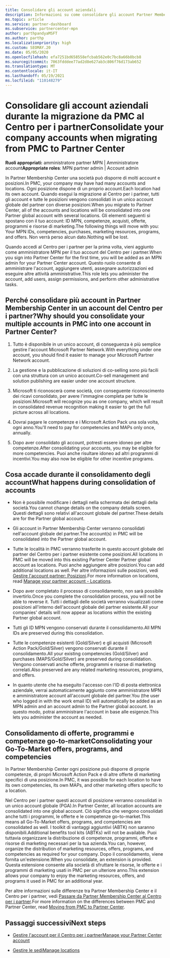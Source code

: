 ```yaml
---
title: Consolidare gli account aziendali
description: Informazioni su come consolidare gli account Partner Membership Center (PMC) in un unico account nel Centro per i partner. Si applica alla migrazione da Partner Membership Center (PMC) al Centro per i partner.
ms.topic: article
ms.service: partner-dashboard
ms.subservice: partnercenter-mpn
author: parthpandyaMSFT
ms.author: parthp
ms.localizationpriority: high
ms.custom: SEOMAY.20
ms.date: 05/05/2020
ms.openlocfilehash: efa7251bd658558efcbab562e0c7bc8a66b8bcb8
ms.sourcegitcommit: 7063fdddee77ad2d8e627ab3c806f76d173ab652
ms.translationtype: MT
ms.contentlocale: it-IT
ms.lasthandoff: 05/19/2021
ms.locfileid: "110148279"
---
```

# <a name="consolidate-your-company-accounts-when-migrating-from-pmc-to-partner-center"></a><span data-ttu-id="5ee7c-104">Consolidare gli account aziendali durante la migrazione da PMC al Centro per i partner</span><span class="sxs-lookup"><span data-stu-id="5ee7c-104">Consolidate your company accounts when migrating from PMC to Partner Center</span></span>

<span data-ttu-id="5ee7c-105">**Ruoli appropriati:** amministratore partner MPN | Amministratore account</span><span class="sxs-lookup"><span data-stu-id="5ee7c-105">**Appropriate roles**: MPN partner admin | Account admin</span></span>

<span data-ttu-id="5ee7c-106">In Partner Membership Center una società può disporre di molti account e posizioni.</span><span class="sxs-lookup"><span data-stu-id="5ee7c-106">In PMC, your company may have had many accounts and locations.</span></span> <span data-ttu-id="5ee7c-107">Ogni posizione dispone di un proprio account.</span><span class="sxs-lookup"><span data-stu-id="5ee7c-107">Each location had its own account.</span></span> <span data-ttu-id="5ee7c-108">Quando esegui la migrazione al Centro per i partner, tutti gli account e tutte le posizioni vengono consolidati in un unico account globale del partner con diverse posizioni.</span><span class="sxs-lookup"><span data-stu-id="5ee7c-108">When you migrate to Partner Center, all of the accounts and locations will be consolidated into one Partner global account with several locations.</span></span> <span data-ttu-id="5ee7c-109">Gli elementi seguenti si spostano con il tuo account: ID MPN, competenze, acquisti, offerte, programmi e risorse di marketing.</span><span class="sxs-lookup"><span data-stu-id="5ee7c-109">The following things will move with you: Your MPN IDs, competencies, purchases, marketing resources, programs, and offers.</span></span> <span data-ttu-id="5ee7c-110">Non verrà perso alcun dato.</span><span class="sxs-lookup"><span data-stu-id="5ee7c-110">Nothing will be lost.</span></span>

<span data-ttu-id="5ee7c-111">Quando accedi al Centro per i partner per la prima volta, vieni aggiunto come amministratore MPN per il tuo account del Centro per i partner.</span><span class="sxs-lookup"><span data-stu-id="5ee7c-111">When you sign into Partner Center for the first time, you will be added as an MPN admin for your Partner Center account.</span></span> <span data-ttu-id="5ee7c-112">Questo ruolo consente di amministrare l'account, aggiungere utenti, assegnare autorizzazioni ed eseguire altre attività amministrative.</span><span class="sxs-lookup"><span data-stu-id="5ee7c-112">This role lets you administer the account, add users, assign permissions, and perform other administrative tasks.</span></span>

## <a name="why-should-you-consolidate-your-multiple-accounts-in-pmc-into-one-account-in-partner-center"></a><span data-ttu-id="5ee7c-113">Perché consolidare più account in Partner Membership Center in un account del Centro per i partner?</span><span class="sxs-lookup"><span data-stu-id="5ee7c-113">Why should you consolidate your multiple accounts in PMC into one account in Partner Center?</span></span>

1. <span data-ttu-id="5ee7c-114">Tutto è disponibile in un unico account, di conseguenza è più semplice gestire l'account Microsoft Partner Network.</span><span class="sxs-lookup"><span data-stu-id="5ee7c-114">With everything under one account, you should find it easier to manage your Microsoft Partner Network account.</span></span>

2. <span data-ttu-id="5ee7c-115">La gestione e la pubblicazione di soluzioni di co-selling sono più facili con una struttura con un unico account.</span><span class="sxs-lookup"><span data-stu-id="5ee7c-115">Co-sell management and solution publishing are easier under one account structure.</span></span>

3. <span data-ttu-id="5ee7c-116">Microsoft ti riconoscerà come società, con conseguente riconoscimento dei ricavi consolidato, per avere l'immagine completa per tutte le posizioni.</span><span class="sxs-lookup"><span data-stu-id="5ee7c-116">Microsoft will recognize you as one company, which will result in consolidated revenue recognition making it easier to get the full picture across all locations.</span></span>  

4. <span data-ttu-id="5ee7c-117">Dovrai pagare le competenze e i Microsoft Action Pack una sola volta, ogni anno.</span><span class="sxs-lookup"><span data-stu-id="5ee7c-117">You'll need to pay for competencies and MAPs only once, annually.</span></span>

5. <span data-ttu-id="5ee7c-118">Dopo aver consolidato gli account, potresti essere idoneo per altre competenze.</span><span class="sxs-lookup"><span data-stu-id="5ee7c-118">After consolidating your accounts, you may be eligible for more competencies.</span></span> <span data-ttu-id="5ee7c-119">Puoi anche risultare idoneo ad altri programmi di incentivi.</span><span class="sxs-lookup"><span data-stu-id="5ee7c-119">You may also now be eligible for other incentive programs.</span></span>

## <a name="what-happens-during-consolidation-of-accounts"></a><span data-ttu-id="5ee7c-120">Cosa accade durante il consolidamento degli account</span><span class="sxs-lookup"><span data-stu-id="5ee7c-120">What happens during consolidation of accounts</span></span>

- <span data-ttu-id="5ee7c-121">Non è possibile modificare i dettagli nella schermata dei dettagli della società.</span><span class="sxs-lookup"><span data-stu-id="5ee7c-121">You cannot change details on the company details screen.</span></span> <span data-ttu-id="5ee7c-122">Questi dettagli sono relativi all'account globale del partner.</span><span class="sxs-lookup"><span data-stu-id="5ee7c-122">These details are for the Partner global account.</span></span>

- <span data-ttu-id="5ee7c-123">Gli account in Partner Membership Center verranno consolidati nell'account globale del partner.</span><span class="sxs-lookup"><span data-stu-id="5ee7c-123">The account(s) in PMC will be consolidated into the Partner global account.</span></span>

- <span data-ttu-id="5ee7c-124">Tutte le località in PMC verranno trasferite in questo account globale del partner del Centro per i partner esistente come posizioni.</span><span class="sxs-lookup"><span data-stu-id="5ee7c-124">All locations in PMC will be moved into this existing Partner Center Partner global account as locations.</span></span> <span data-ttu-id="5ee7c-125">Puoi anche aggiungere altre posizioni.</span><span class="sxs-lookup"><span data-stu-id="5ee7c-125">You can add additional locations as well.</span></span> <span data-ttu-id="5ee7c-126">Per altre informazioni sulle posizioni, vedi [Gestire l'account partner: Posizioni](manage-locations.md).</span><span class="sxs-lookup"><span data-stu-id="5ee7c-126">For more information on locations, read  [Manage your partner account - Locations](manage-locations.md).</span></span>

- <span data-ttu-id="5ee7c-127">Dopo aver completato il processo di consolidamento, non sarà possibile invertirlo.</span><span class="sxs-lookup"><span data-stu-id="5ee7c-127">Once you complete the consolidation process, you will not be able to reverse it.</span></span> <span data-ttu-id="5ee7c-128">Tutti i dettagli delle società verranno visualizzati come posizioni all'interno dell'account globale del partner esistente.</span><span class="sxs-lookup"><span data-stu-id="5ee7c-128">All your companies' details will now appear as locations within the existing Partner global account.</span></span> 

- <span data-ttu-id="5ee7c-129">Tutti gli ID MPN vengono conservati durante il consolidamento.</span><span class="sxs-lookup"><span data-stu-id="5ee7c-129">All MPN IDs are preserved during this consolidation.</span></span>

- <span data-ttu-id="5ee7c-130">Tutte le competenze esistenti (Gold/Silver) e gli acquisti (Microsoft Action Pack/Gold/Silver) vengono conservati durante il consolidamento.</span><span class="sxs-lookup"><span data-stu-id="5ee7c-130">All your existing competencies (Gold/Silver) and purchases (MAPS/Gold/Silver) are preserved during consolidation.</span></span> <span data-ttu-id="5ee7c-131">Vengono conservati anche offerte, programmi e risorse di marketing correlati.</span><span class="sxs-lookup"><span data-stu-id="5ee7c-131">Also preserved are any related marketing resources, programs, and offers.</span></span>

- <span data-ttu-id="5ee7c-132">In quanto utente che ha eseguito l'accesso con l'ID di posta elettronica aziendale, verrai automaticamente aggiunto come amministratore MPN e amministratore account all'account globale del partner.</span><span class="sxs-lookup"><span data-stu-id="5ee7c-132">You (the user who logged in with the work email ID) will automatically be added as an MPN admin and an account admin to the Partner global account.</span></span> <span data-ttu-id="5ee7c-133">In questo modo, potrai amministrare l'account in base alle esigenze.</span><span class="sxs-lookup"><span data-stu-id="5ee7c-133">This lets you administer the account as needed.</span></span>

## <a name="consolidating-your-go-to-market-offers-programs-and-competencies"></a><span data-ttu-id="5ee7c-134">Consolidamento di offerte, programmi e competenze go-to-market</span><span class="sxs-lookup"><span data-stu-id="5ee7c-134">Consolidating your Go-To-Market offers, programs, and competencies</span></span>

<span data-ttu-id="5ee7c-135">In Partner Membership Center ogni posizione può disporre di proprie competenze, di propri Microsoft Action Pack e di altre offerte di marketing specifici di una posizione.</span><span class="sxs-lookup"><span data-stu-id="5ee7c-135">In PMC, it was possible for each location to have its own competencies, its own MAPs, and other marketing offers specific to a location.</span></span>

<span data-ttu-id="5ee7c-136">Nel Centro per i partner questi account di posizione verranno consolidati in un unico account globale (PGA).</span><span class="sxs-lookup"><span data-stu-id="5ee7c-136">In Partner Center, all location accounts are consolidated into one global account.</span></span> <span data-ttu-id="5ee7c-137">Ciò significa che vengono consolidati anche tutti i programmi, le offerte e le competenze go-to-market.</span><span class="sxs-lookup"><span data-stu-id="5ee7c-137">This means all Go-To-Market offers, programs, and competencies are consolidated as well.</span></span> <span data-ttu-id="5ee7c-138">I toolkit di vantaggi aggiuntivi (ABTK) non saranno disponibili.</span><span class="sxs-lookup"><span data-stu-id="5ee7c-138">Additional benefits tool kits (ABTKs) will not be available.</span></span> <span data-ttu-id="5ee7c-139">Puoi tuttavia organizzare la distribuzione di competenze, programmi, offerte e risorse di marketing necessari per la tua azienda.</span><span class="sxs-lookup"><span data-stu-id="5ee7c-139">You can, however, organize the distribution of marketing resources, offers, programs, and competencies as required for your company.</span></span> <span data-ttu-id="5ee7c-140">Dopo il consolidamento, viene fornita un'estensione.</span><span class="sxs-lookup"><span data-stu-id="5ee7c-140">When you consolidate, an extension is provided.</span></span> <span data-ttu-id="5ee7c-141">Questa estensione consente alla società di sfruttare le risorse, le offerte e i programmi di marketing usati in PMC per un ulteriore anno.</span><span class="sxs-lookup"><span data-stu-id="5ee7c-141">This extension allows your company to enjoy the marketing resources, offers, and programs it used in PMC for an additional year.</span></span>

<span data-ttu-id="5ee7c-142">Per altre informazioni sulle differenze tra Partner Membership Center e il Centro per i partner, vedi [Passare da Partner Membership Center al Centro per i partner](guide-to-migration.md).</span><span class="sxs-lookup"><span data-stu-id="5ee7c-142">For more information on the differences between PMC and Partner Center, read [Moving from PMC to Partner Center](guide-to-migration.md).</span></span>

## <a name="next-steps"></a><span data-ttu-id="5ee7c-143">Passaggi successivi</span><span class="sxs-lookup"><span data-stu-id="5ee7c-143">Next steps</span></span>

- [<span data-ttu-id="5ee7c-144">Gestire l'account per il Centro per i partner</span><span class="sxs-lookup"><span data-stu-id="5ee7c-144">Manage your Partner Center account</span></span>](partner-center-account-setup.md)

- [<span data-ttu-id="5ee7c-145">Gestire le sedi</span><span class="sxs-lookup"><span data-stu-id="5ee7c-145">Manage locations</span></span>](manage-locations.md)
